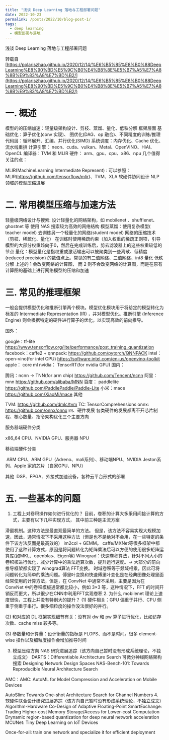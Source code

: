 ```yaml
---
title: "浅谈 Deep Learning 落地与工程部署问题"
date: 2022-10-23
permalink: /posts/2022/10/blog-post-1/
tags:
  - deep learning
  - 模型部署与落地
---
```


浅谈 Deep Learning 落地与工程部署问题

转载自[https://polariszhao.github.io/2020/12/14/%E6%B5%85%E8%B0%88DeepLearning%E8%90%BD%E5%9C%B0%E4%B8%8E%E5%B7%A5%E7%A8%8B%E9%83%A8%E7%BD%B2/](https://polariszhao.github.io/2020/12/14/%E6%B5%85%E8%B0%88DeepLearning%E8%90%BD%E5%9C%B0%E4%B8%8E%E5%B7%A5%E7%A8%8B%E9%83%A8%E7%BD%B2/)

# 一. 概述
模型的的压缩加速：轻量级架构设计、剪枝、蒸馏、量化、低秩分解
框架层面
基础优化：算子优化(conv 实现)、 图优化(DAG、op 融合)、不同精度的训练/推理
代码层：循环展开、汇编、并行优化(SIMD)
系统调度：内存优化、Cache 优化、流水线重排
计算引擎： neon、cuda、vulkan、Metal、OpenVINO、HiAI、OpenCL
编译器：TVM 和 MLIR
硬件： arm、gpu、cpu、x86、npu
几个值得关注的点：

MLIR(MachineLearning Intermediate Represent) : 可以参照：MLIR(https://github.com/tensorflow/mlir)、TVM、XLA
软硬件协同设计
NLP 领域的模型压缩进展

# 二. 常用模型压缩与加速方法
轻量级网络设计与搜索:
设计轻量化的网络架构，如 mobilenet 、shufflenet、ghostnet 等
使用 NAS 搜索较为高效的网络结构
模型蒸馏：使用复杂模型( teacher model) 去训练另一个轻量化的网络(student model)
网络的压缩技术（剪枝、稀疏化、量化）
在训练时使用稀疏约束（加入权重的稀疏正则项，引导模型的大部分权重趋向于0，然后在完成训练后，剪去滤波器上的这些权重较低的节点
量化：模型量化是指权重或激活输出可以被聚类到一些离散、低精度(reduced precision) 的数值点上。常见的有二值网络、三值网络、int8 量化
低秩分解
上述的 1 会改变网络的计算图， 而 2 则不会改变网络的计算图，而是在原有计算图的基础上进行网络模型的压缩和加速

# 三. 常见的推理框架
​ 一般会提供模型优化和推断引擎两个模块。模型优化模块用于将给定的模型转化为标准的 Intermediate Representation (IR) ，并对模型优化。推断引擎 (Inference Engine) 则会根据特定的硬件进行算子的优化，以实现高效的前向推导。

国外：

google：tf-lite https://www.tensorflow.org/lite/performance/post_training_quantization
facebook：caffe2 + qnnpack: https://github.com/pytorch/QNNPACK
intel： open-vino(for intel CPU) https://software.intel.com/en-us/openvino-toolkit
apple： core ml
nvidia： TensorRT(for nvidia GPU)
国内：

腾讯：ncnn -> TNN(for arm chip) https://github.com/Tencent/ncnn
阿里： mnn https://github.com/alibaba/MNN
百度： paddlelite https://github.com/PaddlePaddle/Paddle-Lite
小米：mace https://github.com/XiaoMi/mace
其他

TVM: https://github.com/dmlc/tvm
TC: TensorComprehensions
onnx: https://github.com/onnx/onnx
四、硬件发展
各类硬件的发展都离不开芯片制程、核心数量、指令架构优化三个主要方向

服务器端硬件分类

x86_64 CPU、NVIDIA GPU、服务器 NPU

移动端硬件分类

​ ARM CPU、ARM GPU（Adreno、mali系列）、移动端NPU、NVIDIA Jeston系列、Apple 家的芯片（自家GPU、NPU）

其他
​ DSP、FPGA、外接式加速设备，各种云平台形式的部署

# 五. 一些基本的问题
1. 工程上对卷积操作如何进行优化的？
目前，卷积的计算大多采用间接计算的方式，主要有以下几种实现方式， 其中前三种是主流方案

滑窗机制。这种方法是最直观最简单的方法。 但是，该方法不容易实现大规模加速，因此，通常情况下不采用这种方法（但是也不是绝对不会用，在一些特定的条件下该方法反而是最高效的）
im2col + GEMM。 caffe/MXNet等很多框架中都使用了这种计算方式，原因是将问题转化为矩阵乘法后可以方便的使用很多矩阵运算库(如MKL、openblas、Eigen等)
Winograd：快速卷积算法，针对不同大小的卷积核进行优化，减少计算中的乘法运算次数，提升运行速度。-> 大部分的前向推导框架都实现了 winograd算法
FFT变换。 时域卷积等于频域相乘，因此可将问题转化为简单的乘法问题。傅里叶变换和快速傅里叶变化是在经典图像处理里面经常使用的计算方法，但是，在 ConvNet 中通常不采用，主要是因为在 ConvNet 中的卷积模板通常都比较小，例如 3×3 等，这种情况下，FFT 的时间开销反而更大，所以很少在CNN中利用FFT实现卷积
2. 为什么 mobilenet 理论上速度很快，工程上并没有特别大的提升？
(1) 硬件相关：GPU 偏重于并行、CPU 侧重于侧重于串行。很多细粒度的操作没法很好的并行。

(2) 和对应的 DL 框架实现细节有关：没有对 dw 和 pw 算子进行优化，比如访存次数、cache miss 较多等。

(3) 参数量和计算量：设计衡量的指标是 FLOPS、而不是时间。很多 element-wise 操作以及细粒度操作会增加推导时间

3. 模型压缩方向 NAS 研究进展追踪（该方向自己暂时没有形成系统理论，不独立成文）
DARTS：Differentiable Architecture Search 可微分神经网络架构搜索
Designing Network Design Spaces
NAS-Bench-101: Towards Reproducible Neural Architecture Search

AMC：AMC: AutoML for Model Compression and Acceleration on Mobile Devices

AutoSlim: Towards One-shot Architecture Search for Channel Numbers
4. 软硬件联合设计研究进展追踪（该方向自己暂时没有形成系统理论，不独立成文）
Algorithm-Hardware Co-Design of Adaptive Floating-Point
SmartExchange: Trading Higher-cost Memory Storage/Access for Lower-cost Computation
Drynamic region-based quantization for deep neural network acceleration
MCUNet: Tiny Deep Learning on IoT Devices

Once-for-all: train one network and specialize it for efficient deployment